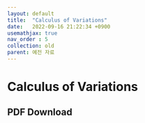 ```yaml
---
layout: default
title:  "Calculus of Variations"
date:   2022-09-16 21:22:34 +0900
usemathjax: true
nav_order : 5
collection: old
parent: 예전 자료
---
```

# Calculus of Variations

## PDF Download

<object data="../old_download/Calculus of Variations.pdf" width="750" height="1075" type='application/pdf'></object>